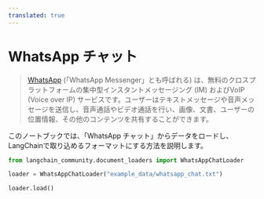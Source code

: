 ```yaml
---
translated: true
---
```


# WhatsApp チャット

>[WhatsApp](https://www.whatsapp.com/) (「WhatsApp Messenger」とも呼ばれる) は、無料のクロスプラットフォームの集中型インスタントメッセージング (IM) およびVoIP (Voice over IP) サービスです。ユーザーはテキストメッセージや音声メッセージを送信し、音声通話やビデオ通話を行い、画像、文書、ユーザーの位置情報、その他のコンテンツを共有することができます。

このノートブックでは、「WhatsApp チャット」からデータをロードし、LangChainで取り込めるフォーマットにする方法を説明します。

```python
from langchain_community.document_loaders import WhatsAppChatLoader
```

```python
loader = WhatsAppChatLoader("example_data/whatsapp_chat.txt")
```

```python
loader.load()
```
